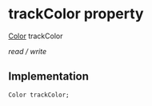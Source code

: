 


# trackColor property






[Color](https://api.flutter.dev/flutter/dart-ui/Color-class.html) trackColor
  
_read / write_






## Implementation

```dart
Color trackColor;


```







